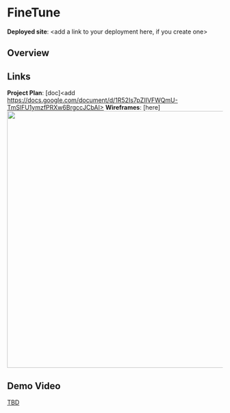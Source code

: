 # FineTune

**Deployed site**: <add a link to your deployment here, if you create one>

## Overview
<Add a quick description of your app here>


## Links
**Project Plan**: [doc]<add https://docs.google.com/document/d/1R52Is7pZIIVFWQmU-TmSlFU1ymzfPRXw6BrgccJCbAI>
**Wireframes**: [here]<add a link to wire frames>
<img src="OR_INSERT_INLINE_YOUR_WIREFRAME_IMAGE_URL" width=600>

<add any other links here as you work on your project>

## Demo Video
[TBD](<insert link in Week 9!>)
